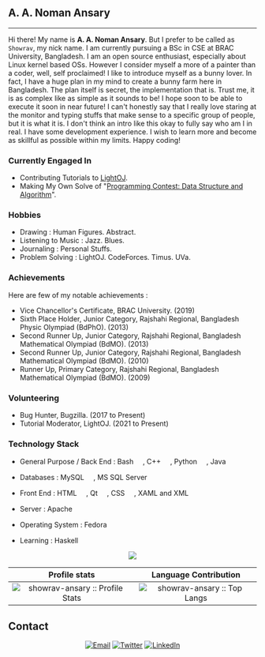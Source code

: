 ## A. A. Noman Ansary ##
---
Hi there! My name is __A. A. Noman Ansary__. But I prefer to be called as `Showrav`, my nick name. I am currently pursuing a BSc in CSE at BRAC University, Bangladesh. I am an open source enthusiast, especially about Linux kernel based OSs. However I consider myself a more of a painter than a coder, well, self proclaimed! I like to introduce myself as a bunny lover. In fact, I have a huge plan in my mind to create a bunny farm here in Bangladesh. The plan itself is secret, the implementation that is. Trust me, it is as complex like as simple as it sounds to be! I hope soon to be able to execute it soon in near future! I can't honestly say that I really love staring at the monitor and typing stuffs that make sense to a specific group of people, but it is what it is. I don't think an intro like this okay to fully say who am I in real. I have some development experience. I wish to learn more and become as skillful as possible within my limits. Happy coding! 

### Currently Engaged In ### 
- Contributing Tutorials to [LightOJ](https://github.com/lightoj-dev/problem-tutorials "LightOJ"). 
- Making My Own Solve of "[Programming Contest: Data Structure and Algorithm](https://github.com/showrav-ansary/Programming-Contest-Data-Structure-and-Algorithm-by-Md.-Mahbubul-Hasan "Programming Contest: Data Structure and Algorithm by Md. Mahbubul Hasan")".

### Hobbies ###
- Drawing : Human Figures. Abstract. 
- Listening to Music : Jazz. Blues.
- Journaling : Personal Stuffs.
- Problem Solving : LightOJ. CodeForces. Timus. UVa.

### Achievements ###
Here are few of my notable achievements :
- Vice Chancellor's Certificate, BRAC University. (2019)
- Sixth Place Holder, Junior Category, Rajshahi Regional, Bangladesh Physic Olympiad (BdPhO). (2013)
- Second Runner Up, Junior Category, Rajshahi Regional, Bangladesh Mathematical Olympiad (BdMO). (2013)
- Second Runner Up, Junior Category, Rajshahi Regional, Bangladesh Mathematical Olympiad (BdMO). (2010)
- Runner Up, Primary Category, Rajshahi Regional, Bangladesh Mathematical Olympiad (BdMO). (2009)


### Volunteering ###
- Bug Hunter, Bugzilla. (2017 to Present)
- Tutorial Moderator, LightOJ. (2021 to Present)

### Technology Stack ###
- General Purpose / Back End : 
   Bash <img src="https://github.com/tomchen/stack-icons/blob/master/logos/bash.svg" width="15" height="15">, C++ <img src="https://github.com/tomchen/stack-icons/blob/master/logos/c-plusplus.svg" width="15" height="15">, Python <img src="https://github.com/tomchen/stack-icons/blob/master/logos/python.svg" width="15" height="15">, Java <img src="https://github.com/tomchen/stack-icons/blob/master/logos/java.svg" width="15" height="15">

- Databases : 
   MySQL <img src="https://github.com/tomchen/stack-icons/blob/master/logos/mysql.svg" width="15" height="15">, MS SQL Server 
  
- Front End : 
  HTML <img src="https://github.com/tomchen/stack-icons/blob/master/logos/html-5.svg" width="15" height="15">, Qt <img src="https://github.com/tomchen/stack-icons/blob/master/logos/qt.svg" width="15" height="15">, CSS <img src="https://github.com/tomchen/stack-icons/blob/master/logos/css-3_official.svg" width="15" height="15">, XAML and XML

  
- Server : 
   Apache <img src="https://github.com/tomchen/stack-icons/blob/master/logos/apache.svg" width="15" height="15">

- Operating System : 
   Fedora <img src="https://github.com/tomchen/stack-icons/blob/master/logos/fedora.svg" width="15" height="15">
  
- Learning : Haskell <img src="https://github.com/tomchen/stack-icons/blob/master/logos/haskell-icon.svg" width="15" height="15">
  
<p align="center"><img src ="https://gpvc.arturio.dev/showrav-ansary"></p>

Profile stats              |  Language Contribution
:-------------------------:|:-------------------------:
![showrav-ansary :: Profile Stats](https://github-readme-stats.vercel.app/api?username=showrav-ansary&show_icons=true&theme=dark) | ![showrav-ansary :: Top Langs](https://github-readme-stats.vercel.app/api/top-langs/?username=showrav-ansary&langs_count=5&theme=tokyonight&layout=compact&hide=html)

## Contact ##
<p align="center">
<a href="mailto:showrav.ansary.bd@gmail.com"><img alt="Email" src="https://img.shields.io/badge/Gmail-showrav.ansary.bd@gmail.com-red?style=flat&logo=gmail"></a>
<a href="https://twitter.com/ansary_showrav"><img alt="Twitter" src="https://img.shields.io/badge/Twitter-A._A._Noman_Ansary-blue?style=flat&logo=twitter"></a>
<a href="https://www.linkedin.com/in/showrav-ansary/"><img alt="LinkedIn" src="https://img.shields.io/badge/LinkedIn-A._A._Noman_Ansary-blue?style=flat&logo=linkedin"></a>
</p>

<!--
**showrav-ansary/showrav-ansary** is a ✨ _special_ ✨ repository because its `README.md` (this file) appears on your GitHub profile.

Here are some ideas to get you started:

- 🔭 I’m currently working on ...
- 🌱 I’m currently learning ...
- 👯 I’m looking to collaborate on ...
- 🤔 I’m looking for help with ...
- 💬 Ask me about ...
- 📫 How to reach me: ...
- 😄 Pronouns: ...
- ⚡ Fun fact: ...
-->
